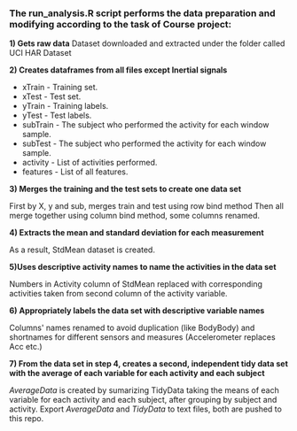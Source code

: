 ### The run_analysis.R script performs the data preparation and modifying according to the task of Course project:

**1) Gets raw data**
Dataset downloaded and extracted under the folder called UCI HAR Dataset

**2) Creates dataframes from all files except Inertial signals**

+ xTrain - Training set.
+ xTest - Test set.
+ yTrain - Training labels.
+ yTest - Test labels.
+ subTrain - The subject who performed the activity for each window sample. 
+ subTest - The subject who performed the activity for each window sample. 
+ activity - List of activities performed.
+ features - List of all features.

 
**3) Merges the training and the test sets to create one data set**

First by X, y and sub, merges train and test using row bind method
Then all merge together using column bind method, some columns renamed.

**4) Extracts the mean and standard deviation for each measurement**

As a result, StdMean dataset is created.

**5)Uses descriptive activity names to name the activities in the data set**

Numbers in Activity column of StdMean replaced with corresponding activities taken from second column of the activity variable.

**6) Appropriately labels the data set with descriptive variable names**

Columns' names renamed to avoid duplication (like BodyBody) and shortnames for different sensors and measures (Accelerometer replaces Acc etc.)

**7) From the data set in step 4, creates a second, independent tidy data set with the average of each variable for each activity and each subject**

*AverageData* is created by sumarizing TidyData taking the means of each variable for each activity and each subject, after grouping by subject and activity.
Export *AverageData* and *TidyData* to text files, both are pushed to this repo.